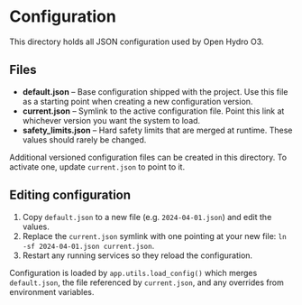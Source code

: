 # Configuration

This directory holds all JSON configuration used by Open Hydro O3.

## Files

- **default.json** – Base configuration shipped with the project. Use this file as a starting point when creating a new configuration version.
- **current.json** – Symlink to the active configuration file. Point this link at whichever version you want the system to load.
- **safety_limits.json** – Hard safety limits that are merged at runtime. These values should rarely be changed.

Additional versioned configuration files can be created in this directory. To activate one, update `current.json` to point to it.

## Editing configuration

1. Copy `default.json` to a new file (e.g. `2024-04-01.json`) and edit the values.
2. Replace the `current.json` symlink with one pointing at your new file: `ln -sf 2024-04-01.json current.json`.
3. Restart any running services so they reload the configuration.

Configuration is loaded by `app.utils.load_config()` which merges `default.json`, the file referenced by `current.json`, and any overrides from environment variables.
